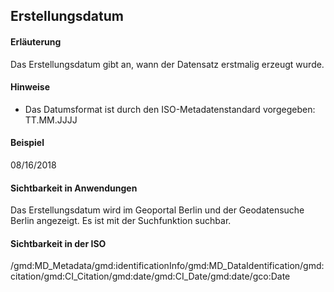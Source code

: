 ## Erstellungsdatum

#### Erläuterung
Das Erstellungsdatum gibt an, wann der Datensatz erstmalig erzeugt wurde.

#### Hinweise
* Das Datumsformat ist durch den ISO-Metadatenstandard vorgegeben: TT.MM.JJJJ

#### Beispiel
08/16/2018

#### Sichtbarkeit in Anwendungen
Das Erstellungsdatum wird im Geoportal Berlin und der Geodatensuche Berlin angezeigt. Es ist mit der Suchfunktion suchbar.

#### Sichtbarkeit in der ISO
/gmd:MD_Metadata/gmd:identificationInfo/gmd:MD_DataIdentification/gmd:citation/gmd:CI_Citation/gmd:date/gmd:CI_Date/gmd:date/gco:Date
